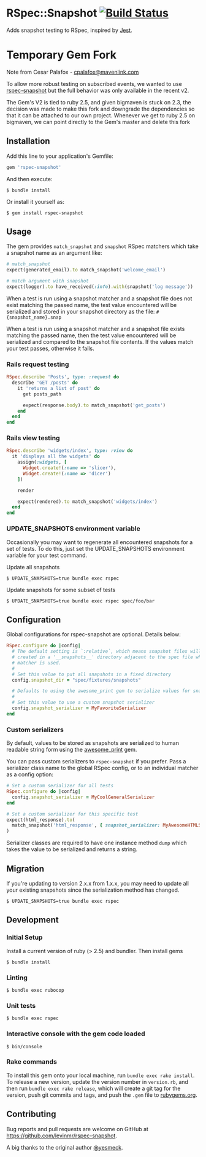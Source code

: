 # RSpec::Snapshot [![Build Status](https://travis-ci.com/levinmr/rspec-snapshot.svg?branch=master)](https://travis-ci.com/levinmr/rspec-snapshot)

Adds snapshot testing to RSpec, inspired by [Jest](https://jestjs.io/).

# Temporary Gem Fork
Note from Cesar Palafox - cpalafox@mavenlink.com

To allow more robust testing on subscribed events, we wanted to use [rspec-snapshot](https://github.com/levinmr/rspec-snapshot) but the full behavior was only available in the recent v2.

The Gem's V2 is tied to ruby 2.5, and given bigmaven is stuck on 2.3, the decision was made to make this fork and downgrade the dependencies so that it can be attached to our own project. Whenever we get to ruby 2.5 on bigmaven, we can point directly to the Gem's master and delete this fork

## Installation

Add this line to your application's Gemfile:

```ruby
gem 'rspec-snapshot'
```

And then execute:

    $ bundle install

Or install it yourself as:

    $ gem install rspec-snapshot

## Usage

The gem provides `match_snapshot` and `snapshot` RSpec matchers which take
a snapshot name as an argument like:

```ruby
# match_snapshot
expect(generated_email).to match_snapshot('welcome_email')

# match argument with snapshot
expect(logger).to have_received(:info).with(snapshot('log message'))
```

When a test is run using a snapshot matcher and a snapshot file does not exist
matching the passed name, the test value encountered will be serialized and
stored in your snapshot directory as the file: `#{snapshot_name}.snap`

When a test is run using a snapshot matcher and a snapshot file exists matching
the passed name, then the test value encountered will be serialized and
compared to the snapshot file contents. If the values match your test passes,
otherwise it fails.

### Rails request testing

```ruby
RSpec.describe 'Posts', type: :request do
  describe 'GET /posts' do
    it 'returns a list of post' do
      get posts_path

      expect(response.body).to match_snapshot('get_posts')
    end
  end
end
```

### Rails view testing

```ruby
RSpec.describe 'widgets/index', type: :view do
  it 'displays all the widgets' do
    assign(:widgets, [
      Widget.create!(:name => 'slicer'),
      Widget.create!(:name => 'dicer')
    ])

    render

    expect(rendered).to match_snapshot('widgets/index')
  end
end
```

### UPDATE_SNAPSHOTS environment variable

Occasionally you may want to regenerate all encountered snapshots for a set of
tests. To do this, just set the UPDATE_SNAPSHOTS environment variable for your
test command.

Update all snapshots

    $ UPDATE_SNAPSHOTS=true bundle exec rspec

Update snapshots for some subset of tests

    $ UPDATE_SNAPSHOTS=true bundle exec rspec spec/foo/bar

## Configuration

Global configurations for rspec-snapshot are optional. Details below:

```ruby
RSpec.configure do |config|
  # The default setting is `:relative`, which means snapshot files will be
  # created in a '__snapshots__' directory adjacent to the spec file where the
  # matcher is used.
  #
  # Set this value to put all snapshots in a fixed directory
  config.snapshot_dir = "spec/fixtures/snapshots"

  # Defaults to using the awesome_print gem to serialize values for snapshots
  #
  # Set this value to use a custom snapshot serializer
  config.snapshot_serializer = MyFavoriteSerializer
end
```

### Custom serializers

By default, values to be stored as snapshots are serialized to human readable
string form using the [awesome_print](https://github.com/awesome-print/awesome_print) gem.

You can pass custom serializers to `rspec-snapshot` if you prefer. Pass a serializer class name to the global RSpec config, or to an individual
matcher as a config option:

```ruby
# Set a custom serializer for all tests
RSpec.configure do |config|
  config.snapshot_serializer = MyCoolGeneralSerializer
end

# Set a custom serializer for this specific test
expect(html_response).to(
  match_snapshot('html_response', { snapshot_serializer: MyAwesomeHTMLSerializer })
)
```

Serializer classes are required to have one instance method `dump` which takes
the value to be serialized and returns a string.

## Migration

If you're updating to version 2.x.x from 1.x.x, you may need to update all your existing snapshots since the serialization method has changed.

    $ UPDATE_SNAPSHOTS=true bundle exec rspec

## Development

### Initial Setup

Install a current version of ruby (> 2.5) and bundler. Then install gems

    $ bundle install

### Linting

    $ bundle exec rubocop

### Unit tests

    $ bundle exec rspec

### Interactive console with the gem code loaded

    $ bin/console

### Rake commands

To install this gem onto your local machine, run `bundle exec rake install`. To
release a new version, update the version number in `version.rb`, and then run
`bundle exec rake release`, which will create a git tag for the version, push
git commits and tags, and push the `.gem` file to [rubygems.org](https://rubygems.org).

## Contributing

Bug reports and pull requests are welcome on GitHub at https://github.com/levinmr/rspec-snapshot.

A big thanks to the original author [@yesmeck](https://github.com/yesmeck).
